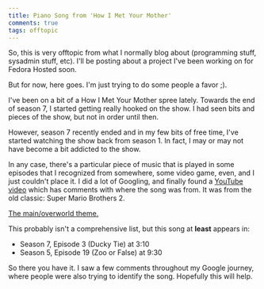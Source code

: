 ```yaml
---
title: Piano Song from 'How I Met Your Mother'
comments: true
tags: offtopic
---
```


So, this is very offtopic from what I normally blog about (programming stuff,
sysadmin stuff, etc). I'll be posting about a project I've been working on
for Fedora Hosted soon.

But for now, here goes. I'm just trying to do some people a favor ;).

I've been on a bit of a How I Met Your Mother spree lately. Towards the end of
season 7, I started getting really hooked on the show. I had seen bits and
pieces of the show, but not in order until then.

However, season 7 recently ended and in my few bits of free time, I've started
watching the show back from season 1. In fact, I may or may not have become
a bit addicted to the show.

In any case, there's a particular piece of music that is played in some
episodes that I recognized from somewhere, some video game, even, and I just
couldn't place it. I did a lot of Googling, and finally found a
[YouTube video](http://www.youtube.com/watch?v=HBp-lGjGUxY) which has comments
with where the song was from. It was from the old classic: Super Mario
Brothers 2.

[The main/overworld theme.](http://www.youtube.com/watch?v=j9s4fuOL3FM)

This probably isn't a comprehensive list, but this song at **least** appears
in:

* Season 7, Episode 3 (Ducky Tie) at 3:10
* Season 5, Episode 19 (Zoo or False) at 9:30

So there you have it. I saw a few comments throughout my Google journey, where
people were also trying to identify the song. Hopefully this will help.

